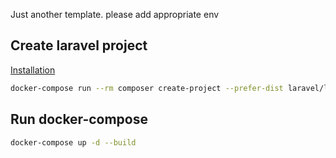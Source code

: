 Just another template. please add appropriate env

Create laravel project
----------------------
[Installation]: https://laravel.com/docs/10.x#your-first-laravel-project
[Installation]

```bash
docker-compose run --rm composer create-project --prefer-dist laravel/laravel .
```

Run docker-compose
------------------

```bash
docker-compose up -d --build
```